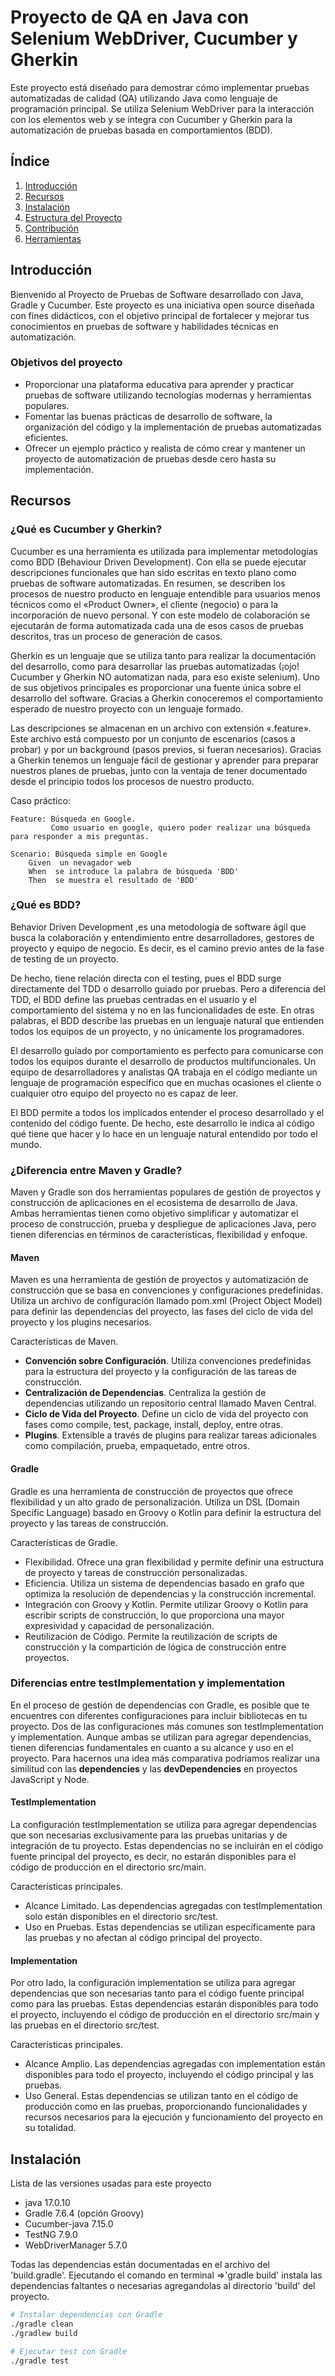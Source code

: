 # Proyecto de QA en Java con Selenium WebDriver, Cucumber y Gherkin

Este proyecto está diseñado para demostrar cómo implementar pruebas 
automatizadas de calidad (QA) utilizando Java como 
lenguaje de programación principal. Se utiliza Selenium 
WebDriver para la interacción con los elementos web y se 
integra con Cucumber y Gherkin para la automatización de 
pruebas basada en comportamientos (BDD).


## Índice

1. [Introducción](#introducción)
2. [Recursos](#Recursos)
3. [Instalación](#instalación)
4. [Estructura del Proyecto](#estructura-del-proyecto)
5. [Contribución](#contribución)
6. [Herramientas](#licencia)

## Introducción

Bienvenido al Proyecto de Pruebas de Software desarrollado con Java, 
Gradle y Cucumber. Este proyecto es una iniciativa open 
source diseñada con fines didácticos, con el objetivo 
principal de fortalecer y mejorar tus conocimientos en 
pruebas de software y habilidades técnicas en automatización.

### Objetivos del proyecto

- Proporcionar una plataforma educativa para aprender y practicar pruebas de 
software utilizando tecnologías modernas y herramientas populares.
- Fomentar las buenas prácticas de desarrollo de software, la organización del código y la implementación de pruebas automatizadas eficientes.
- Ofrecer un ejemplo práctico y realista de cómo crear y mantener un proyecto de automatización de pruebas desde cero hasta su implementación.

## Recursos

### ¿Qué es Cucumber y Gherkin?

Cucumber es una herramienta es utilizada para implementar metodologías como BDD 
(Behaviour Driven Development). Con ella se puede ejecutar descripciones funcionales 
que han sido escritas en texto plano como pruebas de software automatizadas. En resumen, 
se describen los procesos de nuestro producto en lenguaje entendible para usuarios menos 
técnicos como el «Product Owner», el cliente (negocio) o para la incorporación 
de nuevo personal. Y con este modelo de colaboración se ejecutarán de forma 
automatizada cada una de esos casos de pruebas descritos, 
tras un proceso de generación de casos.

Gherkin es un lenguaje que se utiliza tanto para realizar la documentación del desarrollo, 
como para desarrollar las pruebas automatizadas 
(¡ojo! Cucumber y Gherkin NO automatizan nada, para eso existe 
selenium). Uno de sus objetivos principales es proporcionar una 
fuente única sobre el desarrollo del software. Gracias a Gherkin 
conoceremos el comportamiento esperado de nuestro proyecto con 
un lenguaje formado.

Las descripciones se almacenan en un archivo con extensión «.feature». 
Este archivo está compuesto por un conjunto de escenarios
(casos a probar) y por un background (pasos previos, si fueran 
necesarios).
Gracias a Gherkin tenemos un lenguaje fácil de gestionar y 
aprender para preparar nuestros planes de pruebas, junto con la ventaja 
de tener documentado desde el principio todos los procesos de 
nuestro producto.

Caso práctico:

    Feature: Búsqueda en Google.
             Como usuario en google, quiero poder realizar una búsqueda para responder a mis preguntas.

    Scenario: Búsqueda simple en Google
        Given  un nevagador web
        When  se introduce la palabra de búsqueda 'BDD'
        Then  se muestra el resultado de 'BDD'


### ¿Qué es BDD?

Behavior Driven Development ,es una metodología de software ágil que busca la 
colaboración y entendimiento entre desarrolladores, gestores de 
proyecto y equipo de negocio. Es decir, es el camino previo 
antes de la fase de testing de un proyecto.

De hecho, tiene relación directa con el testing, pues el BDD surge 
directamente del TDD o desarrollo guiado por pruebas. 
Pero a diferencia del TDD, el BDD define las pruebas centradas 
en el usuario y el comportamiento del sistema y no en las 
funcionalidades de este. En otras palabras, el BDD describe 
las pruebas en un lenguaje natural que entienden todos los 
equipos de un proyecto, y no únicamente los programadores.

El desarrollo guiado por comportamiento es perfecto para 
comunicarse con todos los equipos durante el desarrollo de 
productos multifuncionales. Un equipo de desarrolladores y 
analistas QA trabaja en el código mediante un lenguaje de 
programación específico que en muchas ocasiones el cliente o 
cualquier otro equipo del proyecto no es capaz de leer.

El BDD permite a todos los implicados entender el proceso 
desarrollado y el contenido del código fuente. De hecho, 
este desarrollo le indica al código qué tiene que hacer y lo 
hace en un lenguaje natural entendido por todo el mundo.


### ¿Diferencia entre Maven y Gradle?

Maven y Gradle son dos herramientas populares de gestión de proyectos 
y construcción de aplicaciones en el ecosistema de 
desarrollo de Java. Ambas herramientas tienen como 
objetivo simplificar y automatizar el proceso de 
construcción, prueba y despliegue de aplicaciones Java, 
pero tienen diferencias en términos de características, 
flexibilidad y enfoque.

#### Maven
Maven es una herramienta de gestión de proyectos y automatización 
de construcción que se basa en convenciones y configuraciones 
predefinidas. Utiliza un archivo de configuración llamado pom.xml 
(Project Object Model) para definir las dependencias del proyecto, 
las fases del ciclo de vida del proyecto y los plugins necesarios.

Características de Maven.
- **Convención sobre Configuración**. Utiliza convenciones predefinidas para la estructura del proyecto y la configuración de las tareas de construcción.
- **Centralización de Dependencias**. Centraliza la gestión de dependencias utilizando un repositorio central llamado Maven Central.
- **Ciclo de Vida del Proyecto**. Define un ciclo de vida del proyecto con fases como compile, test, package, install, deploy, entre otras.
- **Plugins**. Extensible a través de plugins para realizar tareas adicionales como compilación, prueba, empaquetado, entre otros.

#### Gradle
Gradle es una herramienta de construcción de proyectos que ofrece flexibilidad y un alto grado de personalización. Utiliza un DSL (Domain Specific Language) 
basado en Groovy o Kotlin para definir la estructura del 
proyecto y las tareas de construcción.

Características de Gradle.
- Flexibilidad. Ofrece una gran flexibilidad y permite definir una estructura de proyecto y tareas de construcción personalizadas.
- Eficiencia. Utiliza un sistema de dependencias basado en grafo que optimiza la resolución de dependencias y la construcción incremental.
- Integración con Groovy y Kotlin. Permite utilizar Groovy o Kotlin para escribir scripts de construcción, lo que proporciona una mayor expresividad y capacidad de personalización.
- Reutilización de Código. Permite la reutilización de scripts de construcción y la compartición de lógica de construcción entre proyectos.

### Diferencias entre testImplementation y implementation
En el proceso de gestión de dependencias con Gradle, es posible que te encuentres con diferentes configuraciones para incluir bibliotecas en tu proyecto. Dos de las configuraciones más 
comunes son testImplementation y implementation. Aunque ambas se utilizan para 
agregar dependencias, tienen diferencias fundamentales en cuanto a su 
alcance y uso en el proyecto. Para hacernos una idea más comparativa podríamos 
realizar una similitud con las **dependencies** y las **devDependencies** en 
proyectos JavaScript y Node.

#### TestImplementation
La configuración testImplementation se utiliza para agregar dependencias que son necesarias 
exclusivamente para las pruebas unitarias y de integración de tu proyecto. 
Estas dependencias no se incluirán en el código fuente principal del proyecto, 
es decir, no estarán disponibles para el código de producción en el directorio src/main.

Características principales.
- Alcance Limitado. Las dependencias agregadas con testImplementation solo están disponibles en el directorio src/test.
- Uso en Pruebas. Estas dependencias se utilizan específicamente para las pruebas y no afectan al código principal del proyecto.

#### Implementation
Por otro lado, la configuración implementation se utiliza para agregar dependencias que son necesarias tanto 
para el código fuente principal como para las pruebas. 
Estas dependencias estarán disponibles para todo el 
proyecto, incluyendo el código de producción en el 
directorio src/main y las pruebas en el directorio src/test.

Características principales.
- Alcance Amplio. Las dependencias agregadas con implementation están disponibles para todo el proyecto, incluyendo el código principal y las pruebas.
- Uso General. Estas dependencias se utilizan tanto en el código de producción como en las pruebas, proporcionando funcionalidades y recursos necesarios para la ejecución y funcionamiento del proyecto en su totalidad.

## Instalación

Lista de las versiones usadas para este proyecto

- java 17.0.10
- Gradle  7.6.4 (opción Groovy)
- Cucumber-java 7.15.0
- TestNG 7.9.0
- WebDriverManager 5.7.0

Todas las dependencias están documentadas en el archivo del 'build.gradle'.
Ejecutando el comando en terminal =>'gradle build' instala las dependencias faltantes o necesarias
agregandolas al directorio 'build' del proyecto.

```bash
# Instalar dependencias con Gradle
./gradle clean
./gradlew build

# Ejecutar test con Gradle
./gradle test
```
